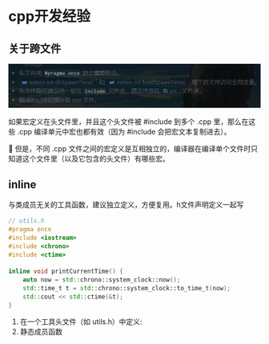 # cpp开发经验

## 关于跨文件
![1755268419003](image/note/1755268419003.png)


如果宏定义在头文件里，并且这个头文件被 #include 到多个 .cpp 里，那么在这些 .cpp 编译单元中宏也都有效（因为 #include 会把宏文本复制进去）。

📌 但是，不同 .cpp 文件之间的宏定义是互相独立的，编译器在编译单个文件时只知道这个文件里（以及它包含的头文件）有哪些宏。

## inline
与类成员无关的工具函数，建议独立定义，方便复用。h文件声明定义一起写
```cpp
// utils.h
#pragma once
#include <iostream>
#include <chrono>
#include <ctime>

inline void printCurrentTime() {
    auto now = std::chrono::system_clock::now();
    std::time_t t = std::chrono::system_clock::to_time_t(now);
    std::cout << std::ctime(&t);
}
```

1. 在一个工具头文件（如 utils.h）中定义:
2. 静态成员函数